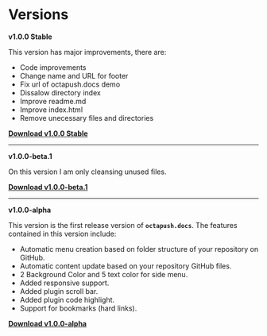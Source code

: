 # Versions

**v1.0.0 Stable**

This version has major improvements, there are:
- Code improvements
- Change name and URL for footer
- Fix url of octapush.docs demo
- Dissalow directory index
- Improve readme.md
- Improve index.html
- Remove unecessary files and directories

**[Download v1.0.0 Stable](https://github.com/octapush/octapush.docs/archive/v1.0.0.zip)**

----

**v1.0.0-beta.1**

On this version I am only cleansing unused files.

**[Download v1.0.0-beta.1](https://github.com/octapush/octapush.docs/archive/v1.0.0-beta.1.zip)**

----

**v1.0.0-alpha**

This version is the first release version of **`octapush.docs`**. The features contained in this version include:
- Automatic menu creation based on folder structure of your repository on GitHub.
- Automatic content update based on your repository GitHub files.
- 2 Background Color and 5 text color for side menu.
- Added responsive support.
- Added plugin scroll bar.
- Added plugin code highlight.
- Support for bookmarks (hard links).

**[Download v1.0.0-alpha](https://github.com/octapush/octapush.docs/archive/v1.0.0-alpha.zip)**